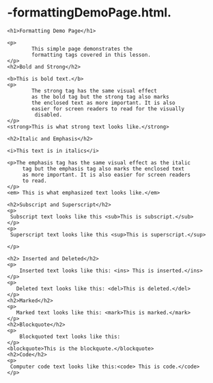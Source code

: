# -formattingDemoPage.html.
<!DOCTYPE html>
<html>
<head>
     <title>formattingDemoPage</title>
</head>
<body>

    <h1>Formatting Demo Page</h1>

    <p>
            This simple page demonstrates the 
            formatting tags covered in this lesson.
    </p>
    <h2>Bold and Strong</h2>
     
    <b>This is bold text.</b>
    <p>
            The strong tag has the same visual effect 
            as the bold tag but the strong tag also marks 
            the enclosed text as more important. It is also 
            easier for screen readers to read for the visually
             disabled.
    </p>
    <strong>This is what strong text looks like.</strong>

    <h2>Italic and Emphasis</h2>

    <i>This text is in italics</i>

    <p>The emphasis tag has the same visual effect as the italic
         tag but the emphasis tag also marks the enclosed text 
         as more important. It is also easier for screen readers 
         to read.
    </p>
    <em> This is what emphasized text looks like.</em>

    <h2>Subscript and Superscript</h2>
    <p>
     Subscript text looks like this <sub>This is subscript.</sub> 
    </p>
    <p>
     Superscript text looks like this <sup>This is superscript.</sup> 
       
    </p>

    <h2> Inserted and Deleted</h2>
    <p>
        Inserted text looks like this: <ins> This is inserted.</ins>
    </p>
    <p>
       Deleted text looks like this: <del>This is deleted.</del> 
    </p>
    <h2>Marked</h2>
    <p>
       Marked text looks like this: <mark>This is marked.</mark>      
    </p>
    <h2>Blockquote</h2>
    <p>
        Blockquoted text looks like this:        
    </p>
    <blockquote>This is the blockquote.</blockquote>
    <h2>Code</h2>
    <p>
     Computer code text looks like this:<code> This is code.</code>
    </p>


</body>



</html>

